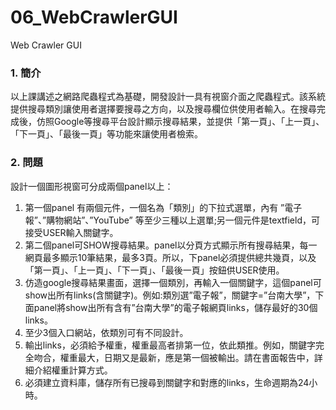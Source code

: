 # 06_WebCrawlerGUI
Web Crawler GUI
### 1.	簡介
以上課講述之網路爬蟲程式為基礎，開發設計一具有視窗介面之爬蟲程式。該系統提供搜尋類別讓使用者選擇要搜尋之方向，以及搜尋欄位供使用者輸入。在搜尋完成後，仿照Google等搜尋平台設計顯示搜尋結果，並提供「第一頁」、「上一頁」、「下一頁」、「最後一頁」等功能來讓使用者檢索。
### 2.	問題
設計一個圖形視窗可分成兩個panel以上：
1.	第一個panel 有兩個元件，一個名為「類別」的下拉式選單，內有 ”電子報”、”購物網站”、”YouTube” 等至少三種以上選單;另一個元件是textfield，可接受USER輸入關鍵字。
2.	第二個panel可SHOW搜尋結果。panel以分頁方式顯示所有搜尋結果，每一網頁最多顯示10筆結果，最多3頁。所以，下panel必須提供總共幾頁，以及「第一頁」、「上一頁」、「下一頁」、「最後一頁」按鈕供USER使用。
3.	仿造google搜尋結果畫面，選擇一個類別，再輸入一個關鍵字，這個panel可show出所有links(含關鍵字)。例如:類別選”電子報”，關鍵字=”台南大學”，下面panel將show出所有含有”台南大學”的電子報網頁links，儲存最好的30個links。
4.	至少3個入口網站，依類別可有不同設計。
5.	輸出links，必須給予權重，權重最高者排第一位，依此類推。例如，關鍵字完全吻合，權重最大，日期又是最新，應是第一個被輸出。請在書面報告中，詳細介紹權重計算方式。
6.	必須建立資料庫，儲存所有已搜尋到關鍵字和對應的links，生命週期為24小時。
